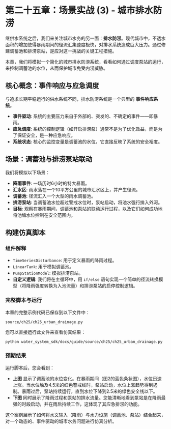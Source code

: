 # 第二十五章：场景实战 (3) - 城市排水防涝

继供水系统之后，我们来关注城市水务的另一面：**排水防涝**。现代城市中，不透水面积的增加使得暴雨期间的径流汇集速度极快，对排水系统造成巨大压力。通过修建调蓄池和排涝泵站，是应对这一挑战的关键工程措施。

本章，我们将模拟一个简化的城市排水防涝系统，看看如何通过调度泵站的运行，来控制调蓄池的水位，从而保护城市免受内涝威胁。

## 核心概念：事件响应与应急调度

与追求长期平稳运行的供水系统不同，排水防涝系统是一个典型的 **事件响应系统**。
*   **事件驱动**: 系统的主要压力来自于外部的、突发的、不确定的事件——即暴雨。
*   **应急调度**: 系统的控制逻辑（如开启排涝泵）通常不是为了优化效益，而是为了保证安全，是一种应急响应。
*   **系统状态**: 核心的监控变量是调蓄池的水位，它直接反映了系统的安全裕度。

## 场景：调蓄池与排涝泵站联动

我们将模拟以下场景：
*   **降雨事件**: 一场历时6小时的特大暴雨。
*   **汇水区**: 雨水落在一个10平方公里的城市汇水区上，并产生径流。
*   **调蓄池**: 径流汇入一个大型的雨水调蓄池。
*   **排涝泵站**: 当调蓄池水位超过警戒水位时，泵站启动，将池水强行排入外河。
*   **目标**: 观察在暴雨期间，调蓄池和泵站的联动运行过程，以及它们如何成功地将池塘水位控制在安全范围内。

## 构建仿真脚本

### 组件解释

*   `TimeSeriesDisturbance`: 用于定义暴雨的降雨过程。
*   `LinearTank`: 用于模拟调蓄池。
*   `PumpStationModel`: 模拟排涝泵站。
*   **自定义逻辑**: 我们将在主循环中，用 `if/else` 语句实现一个简单的径流转换模型（将降雨强度转换为入池流量）和排涝泵站的启停控制逻辑。

### 完整脚本与运行

本章的完整示例代码已保存到以下文件中：

`source/ch25/ch25_urban_drainage.py`

您可以直接运行此文件来查看仿真结果：

```bash
python water_system_sdk/docs/guide/source/ch25/ch25_urban_drainage.py
```

### 预期结果

运行脚本后，您会看到：
*   **上图** 显示了调蓄池的水位变化。在暴雨期间（图2的蓝色条状图），水位迅速上涨。当水位触及4.5米的红色警戒线时，泵站启动，水位上涨趋势得到遏制。暴雨过后，泵站持续运行，直到水位下降到2.5米的绿色安全线以下。
*   **下图** 同时展示了降雨过程和泵站的排水流量。您能清晰地看到泵站是在降雨最强的时段启动，并在雨后持续工作，这体现了其应急排涝的功能。

这个案例展示了如何将水文输入（降雨）与水力设施（调蓄池、泵站）结合起来，对一个动态的、事件驱动的城市水务问题进行仿真分析。
